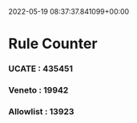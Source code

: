 2022-05-19 08:37:37.841099+00:00
# Rule Counter 
 ### UCATE : 435451

 ### Veneto : 19942

 ### Allowlist : 13923